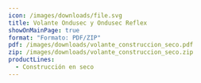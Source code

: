 ```yaml
---
icon: /images/downloads/file.svg
title: Volante Ondusec y Ondusec Reflex
showOnMainPage: true
format: "Formato: PDF/ZIP"
pdf: /images/downloads/volante_construccion_seco.pdf
zip: /images/downloads/volante_construccion_seco.zip
productLines:
  - Construcción en seco
---
```

